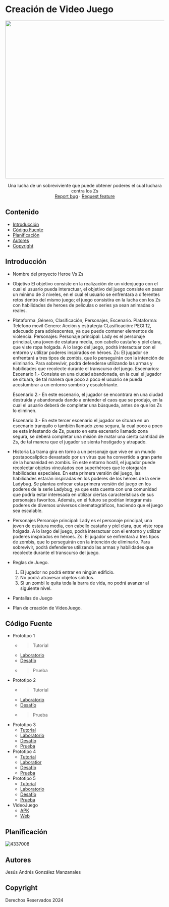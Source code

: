 # Creación de Video Juego
<p align="center">
    <img src="https://img.freepik.com/fotos-premium/persona-sosteniendo-controlador-juego-controlado-juego-fondo_1301236-57491.jpg" alt="Logo" width=1200 height=500>

  <p align="center">
    Una lucha de un sobreviviente que puede obtener poderes el cual luchara contra los Zs
    <br>
    <a href="https://reponame/issues/new?template=bug.md">Report bug</a>
    ·
    <a href="https://reponame/issues/new?template=feature.md&labels=feature">Request feature</a>
  </p>
</p>


## Contenido

- [Introducción](#introducción)
- [Código Fuente](#código-fuente)
- [Planificación](#planificación)
- [Autores](#autores)
- [Copyright](#copyright)


## Introducción

- Nombre del proyecto
  Heroe Vs Zs
  
- Objetivo
  El objetivo consiste en la realización de un videojuego con el cual el usuario pueda interactuar, el objetivo del juego consiste en pasar un minimo de 3 niveles, en el cual el usuario se enfrentara a diferentes retos dentro del mismo juego; el juego consistira en 
  la lucha con los Zs con habilidades de heroes de peliculas o series ya sean animadas o reales.
  
- Plataforma ,Género, Clasificación, Personajes, Escenario.
  Plataforma: Telefono movil
  Genero: Acción y estrategia
  CLasificación: PEGI 12, adecuado para adolescentes, ya que puede contener elementos de violencia.
  Personajes:
  Personaje principal: Lady es el personaje principal, una joven de estatura media, con cabello castaño y piel clara, que viste ropa holgada. A lo largo del juego, podrá interactuar con el entorno y utilizar poderes inspirados en héroes.
  Zs: El jugador se enfrentará a tres tipos de zombis, que lo perseguirán con la intención de eliminarlo. Para sobrevivir, podrá defenderse utilizando las armas y habilidades que recolecte durante el transcurso del juego.
  Escenarios:
  Escenario 1.- Consiste en una ciudad abandonada, en la cual el jugador se situara, de tal manera que poco a poco el usuario se pueda acostumbrar a un entorno sombrío y escalofriante.

  Escenario 2.- En este escenario, el jugador se encontrara en una ciudad destruida y abandonada dando a entender el caos que se produjo, en la cual el usuario deberá de completar una búsqueda, antes de que los Zs lo eliminen.

  Escenario 3.- En este tercer escenario el jugador se situara en un escenario tranquilo o también llamado zona segura, la cual poco a poco se esta infestando de Zs, puesto en este escenario llamado zona segura, se deberá completar una misión de matar una cierta 
  cantidad de Zs, de tal manera que el jugador se sienta hostigado y atrapado.
  
- Historia
  La trama gira en torno a un personaje que vive en un mundo postapocalíptico devastado por un virus que ha convertido a gran parte de la humanidad en zombis. En este entorno hostil, el jugador puede recolectar objetos vinculados con superhéroes que le otorgarán 
  habilidades especiales. En esta primera versión del juego, las habilidades estarán inspiradas en los poderes de los héroes de la serie Ladybug.
  Se plantea enfocar esta primera versión del juego en los poderes de la serie Ladybug, ya que esta cuenta con una comunidad que podría estar interesada en utilizar ciertas características de sus personajes favoritos. Además, en el futuro se podrían integrar más 
  poderes de diversos universos cinematográficos, haciendo que el juego sea escalable.

- Personajes
   Personaje principal: Lady es el personaje principal, una joven de estatura media, con cabello castaño y piel clara, que viste ropa holgada. A lo largo del juego, podrá interactuar con el entorno y utilizar poderes inspirados en héroes.
   Zs: El jugador se enfrentará a tres tipos de zombis, que lo perseguirán con la intención de eliminarlo. Para sobrevivir, podrá defenderse utilizando las armas y habilidades que recolecte durante el transcurso del juego.

- Reglas de Juego.
  1.	El jugador no podrá entrar en ningún edificio.
  2.	No podrá atravesar objetos sólidos.
  3.	Si un zombi le quita toda la barra de vida, no podrá avanzar al siguiente nivel.

- Pantallas de Juego
  
- Plan de creación de VideoJuego.

## Código Fuente

* Prototipo 1
  * > Tutorial
  * <a href="https://drive.google.com/drive/folders/12hvVXik9ypwuzWivuSLjjQ38wl1qnpRK?usp=sharing"> Laboratorio </a>
  * <a href="https://drive.google.com/drive/folders/1tAYu3H5aRYZpwh1hG5ioYaeU2hxcmnep?usp=sharing"> Desafío </a>
  * > Prueba
* Prototipo 2
   * > Tutorial
  * <a href="https://drive.google.com/drive/folders/1kTmm2wWKETBO4kEuS5BdSHTO-lr3gzvE?usp=sharing"> Laboratorio </a>
  * <a href="https://drive.google.com/drive/folders/1AmD7ZF1AHmPe8fxybjIfnwmZG4hxig-8?usp=sharing"> Desafío </a>
  * > Prueba
* Prototipo 3
  * <a href="https://drive.google.com/drive/folders/1ydCeMvtaWvbhO5oPTDYGxgLE35KmBGDi?usp=sharing"> Tutorial</a>
  * <a href="https://drive.google.com/drive/folders/1ylK37a3VykhklR768Nddrwk-sMoYQcMW?usp=sharing"> Laboratorio </a>
  * <a href="https://drive.google.com/drive/folders/11TMROg9mSoqAriOlxNNLpKWWBqqsMUF4?usp=sharing"> Desafío </a>
  * <a href="https://docs.google.com/document/d/1Q0iLOBY1QrvJoG3JW6VkBv7oel_dQ6gl/edit?usp=sharing&ouid=115017330452147884930&rtpof=true&sd=true"> Prueba</a>
* Prototipo 4
  * <a href="https://docs.google.com/document/d/1qHPxIYSfMC9Svd6BLgRV2p0Q6R0Q17EQ/edit?usp=sharing&ouid=115017330452147884930&rtpof=true&sd=true"> Tutorial</a>
  * <a href="https://drive.google.com/drive/folders/1_XBW75EujKJOwK572TdFpd2WjPbNqHs_?usp=sharing"> Laboratior </a>
  * <a href="https://drive.google.com/drive/folders/13NtzyuChomdxkNFn5CDKEw30Zw-oHO_Z?usp=sharing"> Desafío </a>
  * <a href="https://docs.google.com/document/d/1G8yTP6iOzPnoXr17Fgbsz00FLiBejtax/edit?usp=sharing&ouid=115017330452147884930&rtpof=true&sd=true"> Prueba</a>
* Prototipo 5
  * <a href="https://docs.google.com/document/d/17VCPyTlKlurcbaxcAEjbPlNbPhwV_T_J/edit?usp=sharing&ouid=115017330452147884930&rtpof=true&sd=true"> Tutorial</a>
  * <a href="https://drive.google.com/drive/folders/1TZ9XGBMlcTbok__FrdG4u45oqWvnc-Je?usp=sharing"> Laboratorio </a>
  * <a href="https://drive.google.com/drive/folders/1AmD7ZF1AHmPe8fxybjIfnwmZG4hxig-8?usp=sharing"> Desafío </a>
  * <a href="https://docs.google.com/document/d/1G-regR7SgP3Y9iwCuJpXJCNHkVc8aCBN/edit?usp=sharing&ouid=115017330452147884930&rtpof=true&sd=true"> Prueba</a>
* VideoJuego
  * <a href="https://drive.google.com/drive/folders/1zRXLodpmLWFP2lZMBxxGQedAt1lxedGz?usp=sharing"> APK </a>
  * <a href="https://drive.google.com/drive/folders/17KSgR_Q-ZmeUQxnFPvjfcbsTNZgoflw5?usp=sharing"> Web </a>

## Planificación

![4337008](https://user-images.githubusercontent.com/8560750/195951617-083a7e4d-323d-47b5-8e5e-529ded31bc06.jpg)

## Autores
Jesús Andrés González Manzanales
## Copyright
Derechos Reservados 2024

